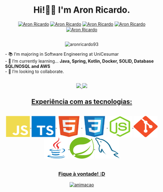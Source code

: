 <h1 align="center">Hi!🤙🏼 I'm Aron Ricardo.</h1>
<div align="center">
  <a href="https://www.linkedin.com/in/aronricardo/" target="_blank">
  <img align="center" src="https://img.shields.io/badge/linkedin-%230077B5.svg?&style=for-the-badge&logo=linkedin&logoColor=white" alt="Aron Ricardo"/></a>
  <a href="https://www.instagram.com/aronricardo_/" target="_blank"> 
  <img align="center" src="https://img.shields.io/badge/instagram-%23E4405F.svg?&style=for-the-badge&logo=instagram&logoColor=white" alt="Aron Ricardo"/></a> 
  <a href="https://www.facebook.com/aron.ricardo.1/" target="_blank">
  <img align="center" src="https://img.shields.io/badge/facebook-%231877F2.svg?&style=for-the-badge&logo=facebook&logoColor=white" alt="Aron Ricardo"/></a> 
  <a href="https://wa.me/+5571999609503?text=Ol%C3%A1,%20Aron%20Ricardo!%20Eu%20vim%20pelo%20GitHub." target="_blank">
  <img align="center" src="https://img.shields.io/badge/WhatsApp-25D366?style=for-the-badge&logo=whatsapp&logoColor=white" alt="Aron Ricardo"/></a>
  <a href="mailto:aronricardo@hotmail.com">
  <img align="center" src="https://img.shields.io/badge/Microsoft_Outlook-0078D4?style=for-the-badge&logo=microsoft-outlook&logoColor=white" alt="Aron Ricardo"/></a>
</div><br/>
<p align="center"> <img src="https://komarev.com/ghpvc/?username=aronricardo93" alt="aronricardo93" /> </p>
- 📚 I’m majoring in Software Engineering at UniCesumar<br /> 
- 🌱 I’m currently learning... <strong>Java, Spring, Kotlin, Docker, SOLID, Database SQL/NOSQL and AWS</strong><br /> 
- 🤝 I’m looking to collaborate.<br />

##

<div align="center">
  <a href="https://github.com/aronricardo93">
  <img height="180em" src="https://github-readme-stats.vercel.app/api?username=aronricardo93&show_icons=true&theme=nightowl&include_all_commits=true&count_private=true"/>
  <img height="180em" src="https://github-readme-stats.vercel.app/api/top-langs/?username=aronricardo93&layout=compact&langs_count=7&theme=nightowl"/>
</div>

##
  <h2 align="center">Experiência com as tecnologias:</h2>
  <div align="center" style="display: inline_block"><br>
  <img align="center" alt="JS" height="70" width="80" src="https://raw.githubusercontent.com/devicons/devicon/master/icons/javascript/javascript-plain.svg">
  <img align="center" alt="TS" height="70" width="80" src="https://raw.githubusercontent.com/devicons/devicon/master/icons/typescript/typescript-plain.svg">
  <img align="center" alt="HTML" height="70" width="80" src="https://raw.githubusercontent.com/devicons/devicon/master/icons/html5/html5-original.svg">
  <img align="center" alt="CSS" height="70" width="80" src="https://raw.githubusercontent.com/devicons/devicon/master/icons/css3/css3-original.svg">
  <img align="center" alt="CSS" height="70" width="80" src="https://raw.githubusercontent.com/devicons/devicon/master/icons/nodejs/nodejs-plain.svg">
  <img align="center" alt="Git" height="70" width="80" src="https://raw.githubusercontent.com/devicons/devicon/master/icons/git/git-plain.svg">
  <img align="center" alt="Java" height="70" width="80" src="https://raw.githubusercontent.com/devicons/devicon/master/icons/java/java-original.svg">
  <img align="center" alt="Spring" height="70" width="80" src="https://raw.githubusercontent.com/devicons/devicon/master/icons/spring/spring-original.svg">
  <img align="center" alt="PostgreSQL" height="70" width="80" src="https://raw.githubusercontent.com/devicons/devicon/master/icons/mysql/mysql-plain.svg">  
 </div>

<br /> 
<h3 align="center">Fique à vontade! :D</h3>
<p align="center">
  <img src="https://user-images.githubusercontent.com/83992158/192528020-d83215f6-489e-4a19-9df5-598131f3d59f.gif" alt="animacao">
</p>
